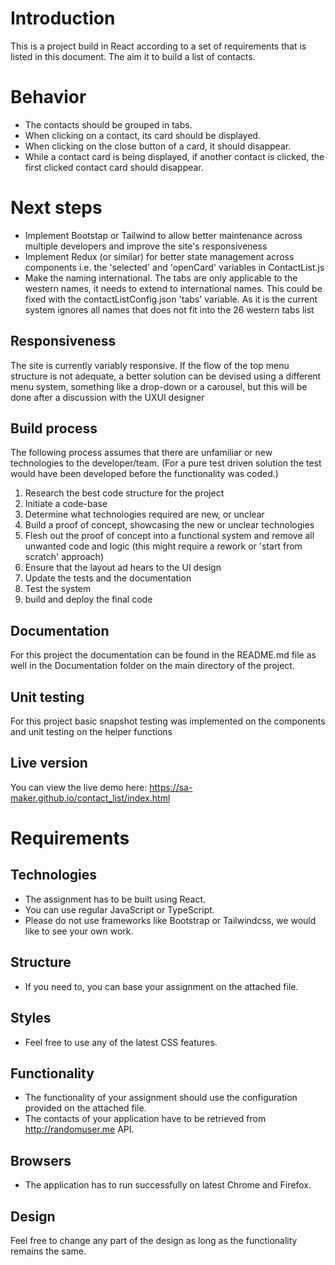 # Introduction

This is a project build in React according to a set of requirements that is listed in this document. The aim it to build a list of contacts.

# Behavior

- The contacts should be grouped in tabs.
- When clicking on a contact, its card should be displayed.
- When clicking on the close button of a card, it should disappear.
- While a contact card is being displayed, if another contact is clicked, the first clicked contact card should disappear.

# Next steps

- Implement Bootstap or Tailwind to allow better maintenance across multiple developers and improve the site's responsiveness
- Implement Redux (or similar) for better state management across components i.e. the 'selected' and 'openCard' variables in ContactList.js
- Make the naming international. The tabs are only applicable to the western names, it needs to extend to international names. This could be fixed with the contactListConfig.json 'tabs' variable. As it is the current system ignores all names that does not fit into the 26 western tabs list

## Responsiveness

The site is currently variably responsive. If the flow of the top menu structure is not adequate, a better solution can be devised using a different menu system, something like a drop-down or a carousel, but this will be done after a discussion with the UXUI designer

## Build process

The following process assumes that there are unfamiliar or new technologies to the developer/team.
(For a pure test driven solution the test would have been developed before the functionality was coded.)

1. Research the best code structure for the project
2. Initiate a code-base
3. Determine what technologies required are new, or unclear
4. Build a proof of concept, showcasing the new or unclear technologies
5. Flesh out the proof of concept into a functional system and remove all unwanted code and logic (this might require a rework or 'start from scratch' approach)
6. Ensure that the layout ad hears to the UI design
7. Update the tests and the documentation
8. Test the system
9. build and deploy the final code

## Documentation

For this project the documentation can be found in the README.md file as well in the Documentation folder on the main directory of the project.

## Unit testing

For this project basic snapshot testing was implemented on the components and unit testing on the helper functions

## Live version

You can view the live demo here:
https://sa-maker.github.io/contact_list/index.html

# Requirements

## Technologies

- The assignment has to be built using React.
- You can use regular JavaScript or TypeScript.
- Please do not use frameworks like Bootstrap or Tailwindcss, we would like to see your own work.

## Structure

- If you need to, you can base your assignment on the attached file.

## Styles

- Feel free to use any of the latest CSS features.

## Functionality

- The functionality of your assignment should use the configuration provided on the attached file.
- The contacts of your application have to be retrieved from http://randomuser.me API.

## Browsers

- The application has to run successfully on latest Chrome and Firefox.

## Design

Feel free to change any part of the design as long as the functionality remains the same.
